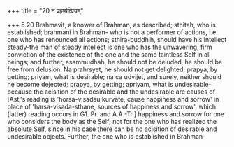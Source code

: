 +++
title = "20 न प्रहृष्येत्प्रियम्"

+++
5.20 Brahmavit, a knower of Brahman, as described; sthitah, who is
established; brahmani in Brahman- who is not a performer of actions,
i.e. one who has renounced all actions; sthira-buddhih, should have his
intellect steady-the man of steady intellect is one who has the
unwavering, firm conviction of the existence of the one and the same
taintless Self in all beings; and further, asammudhah, he should not be
deluded, he should be free from delusion. Na prahrsyet, he should not
get delighted; prapya, by getting; priyam, what is desirable; na ca
udvijet, and surely, neither should he become dejected; prapya, by
getting; apriyam, what is undesirable-because the acisition of the
desirable and the undesirable are causes of \[Ast.'s reading is
'horsa-visadau kurvate, cause happiness and sorrow' in place of
'harsa-visada-sthane, sources of happiness and sorrow', which (latter)
reading occurs in G1. Pr. and A.A.-Tr.\] happiness and sorrow for one
who considers the body as the Self; not for the one who has realized the
absolute Self, since in his case there can be no acisition of desirable
and undesirable objects. Further, the one who is established in Brahman-
